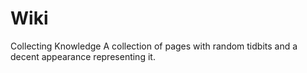 # Wiki
Collecting Knowledge
A collection of pages with random tidbits and a decent appearance representing it.
